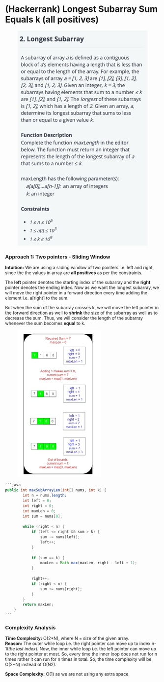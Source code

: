 # (Hackerrank) Longest Subarray Sum Equals k (all positives)

<figure><img src="../../../.gitbook/assets/image (4).png" alt=""><figcaption></figcaption></figure>

### Approach 1: Two pointers - Sliding Window

**Intuition:** We are using a sliding window of two pointers i.e. left and right, since the the values in array are **all positives** as per the constraints.

The **left** pointer denotes the starting index of the subarray and the **right** pointer denotes the ending index. Now as we want the longest subarray, we will move the right pointer in a forward direction every time adding the element i.e. a\[right] to the sum.&#x20;

But when the sum of the subarray crosses k, we will move the left pointer in the forward direction as well to **shrink** the size of the subarray as well as to decrease the sum. Thus, we will consider the length of the subarray whenever the sum becomes **equal** to k.

<figure><img src="../../../.gitbook/assets/image (5).png" alt=""><figcaption></figcaption></figure>

````java
```java
public int maxSubArrayLen(int[] nums, int k) {
        int n = nums.length;
        int left = 0;
        int right = 0;
        int maxLen = 0;
        int sum = nums[0];

        while (right < n) {
            if (left <= right && sum > k) {
                sum -= nums[left];
                left++;
            }

            if (sum == k) {
                maxLen = Math.max(maxLen, right - left + 1);
            }

            right++;
            if (right < n) {
                sum += nums[right];
            }
        }
        return maxLen;
    }
```
````

### Complexity Analysis

**Time Complexity:** O(2\*N), where N = size of the given array.\
**Reason:** The outer while loop i.e. the right pointer can move up to index n-1(_the last index_). Now, the inner while loop i.e. the left pointer can move up to the right pointer at most. So, every time the inner loop does not run for n times rather it can run for n times in total. So, the time complexity will be O(2\*N) instead of O(N2).

**Space Complexity:** O(1) as we are not using any extra space.
